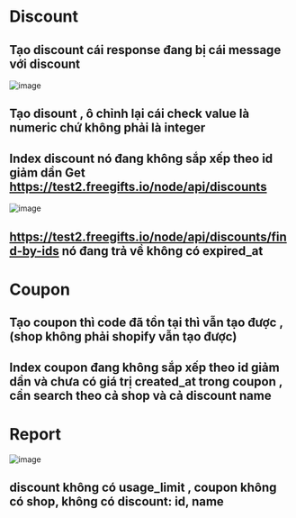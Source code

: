 # Discount
## Tạo discount cái response đang bị cái message với discount 
![image](https://github.com/user-attachments/assets/3fadd1df-c574-4958-a3fa-2154d8aea384)
## Tạo disount , ô chỉnh lại cái check value là numeric chứ không phải là integer 
## Index discount nó đang không sắp xếp theo id giảm dần Get https://test2.freegifts.io/node/api/discounts
![image](https://github.com/user-attachments/assets/15264729-1281-4016-a629-e0227dc6d193)
## https://test2.freegifts.io/node/api/discounts/find-by-ids nó đang trả về không có expired_at
# Coupon
## Tạo coupon thì code đã tồn tại thì vẫn tạo được , (shop không phải shopify vẫn tạo được) 
## Index coupon đang không sắp xếp theo id giảm dần và chưa có giá trị created_at trong coupon , cần search theo cả shop và cả discount name 


# Report
![image](https://github.com/user-attachments/assets/96ef9afe-28e2-473f-8e1e-af71ca640f47)
## discount không có usage_limit , coupon không có shop, không có discount: id, name 
